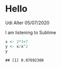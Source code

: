 Hello
================
Udi Alter
05/07/2020

I am listening to Sublime

``` r
x <- 2*3+7
y <- x/x^2
y
```

    ## [1] 0.07692308
